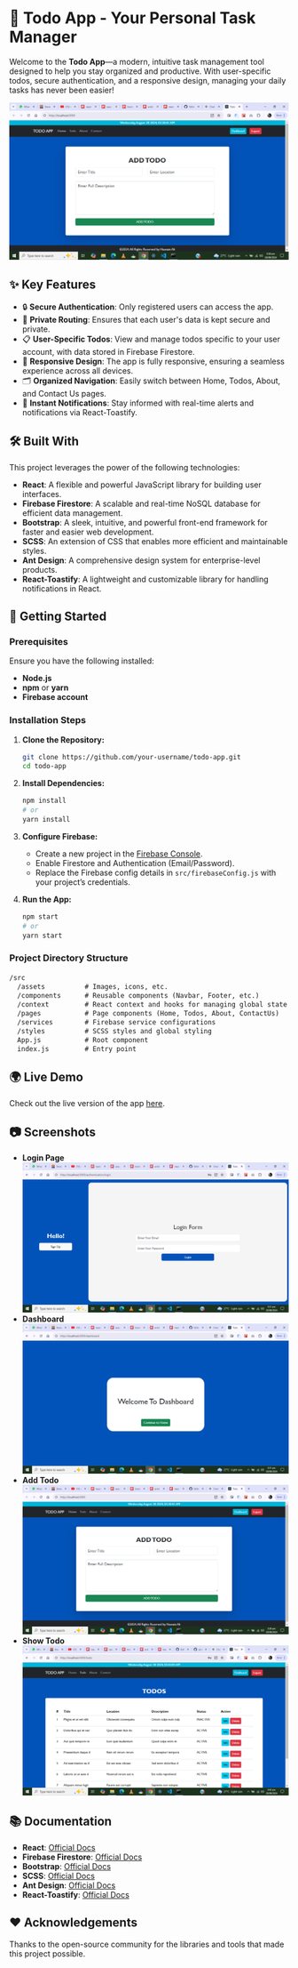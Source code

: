 # 🎯 Todo App - Your Personal Task Manager

Welcome to the **Todo App**—a modern, intuitive task management tool designed to help you stay organized and productive. With user-specific todos, secure authentication, and a responsive design, managing your daily tasks has never been easier!

![Todo App Preview](https://github.com/hasnainaliwasli/pictures/blob/main/todo_home.png)

## ✨ Key Features

- 🔒 **Secure Authentication**: Only registered users can access the app.
- 🔑 **Private Routing**: Ensures that each user's data is kept secure and private.
- 📋 **User-Specific Todos**: View and manage todos specific to your user account, with data stored in Firebase Firestore.
- 📱 **Responsive Design**: The app is fully responsive, ensuring a seamless experience across all devices.
- 🗂️ **Organized Navigation**: Easily switch between Home, Todos, About, and Contact Us pages.
- 🔔 **Instant Notifications**: Stay informed with real-time alerts and notifications via React-Toastify.

## 🛠️ Built With

This project leverages the power of the following technologies:

- **React**: A flexible and powerful JavaScript library for building user interfaces.
- **Firebase Firestore**: A scalable and real-time NoSQL database for efficient data management.
- **Bootstrap**: A sleek, intuitive, and powerful front-end framework for faster and easier web development.
- **SCSS**: An extension of CSS that enables more efficient and maintainable styles.
- **Ant Design**: A comprehensive design system for enterprise-level products.
- **React-Toastify**: A lightweight and customizable library for handling notifications in React.

## 🚀 Getting Started

### Prerequisites

Ensure you have the following installed:

- **Node.js**
- **npm** or **yarn**
- **Firebase account**

### Installation Steps

1. **Clone the Repository:**
   ```bash
   git clone https://github.com/your-username/todo-app.git
   cd todo-app
   ```

2. **Install Dependencies:**
   ```bash
   npm install
   # or
   yarn install
   ```

3. **Configure Firebase:**
   - Create a new project in the [Firebase Console](https://console.firebase.google.com/).
   - Enable Firestore and Authentication (Email/Password).
   - Replace the Firebase config details in `src/firebaseConfig.js` with your project’s credentials.

4. **Run the App:**
   ```bash
   npm start
   # or
   yarn start
   ```

### Project Directory Structure

```
/src
  /assets          # Images, icons, etc.
  /components      # Reusable components (Navbar, Footer, etc.)
  /context         # React context and hooks for managing global state
  /pages           # Page components (Home, Todos, About, ContactUs)
  /services        # Firebase service configurations
  /styles          # SCSS styles and global styling
  App.js           # Root component
  index.js         # Entry point
```

## 🌍 Live Demo

Check out the live version of the app [here](https://your-live-demo-link.com).

## 📷 Screenshots

- **Login Page**
  ![Login Page](https://github.com/hasnainaliwasli/pictures/blob/main/todo_login.png)
- **Dashboard**
  ![Dashboard](https://github.com/hasnainaliwasli/pictures/blob/main/todo_dashboard.png)
- **Add Todo**
  ![Add Todo](https://github.com/hasnainaliwasli/pictures/blob/main/todo_home.png)
- **Show Todo**
  ![Add Todo](https://github.com/hasnainaliwasli/pictures/blob/main/todo_show.png)

## 📚 Documentation

- **React**: [Official Docs](https://reactjs.org/docs/getting-started.html)
- **Firebase Firestore**: [Official Docs](https://firebase.google.com/docs/firestore)
- **Bootstrap**: [Official Docs](https://getbootstrap.com/docs/)
- **SCSS**: [Official Docs](https://sass-lang.com/documentation)
- **Ant Design**: [Official Docs](https://ant.design/docs/react/introduce)
- **React-Toastify**: [Official Docs](https://fkhadra.github.io/react-toastify/introduction/)


## ❤️ Acknowledgements

Thanks to the open-source community for the libraries and tools that made this project possible.

